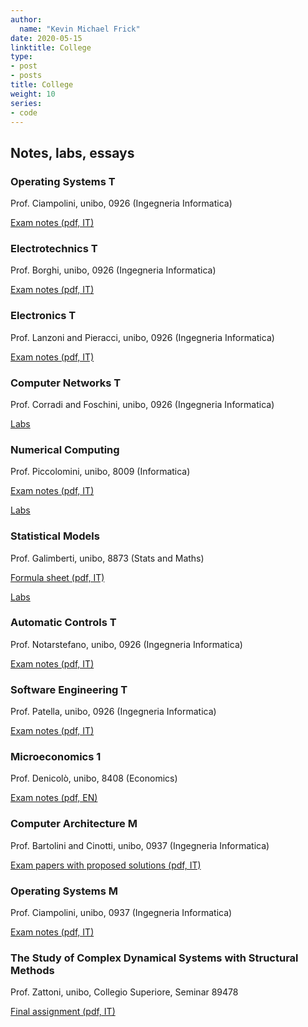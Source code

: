 ```yaml
---
author:
  name: "Kevin Michael Frick"
date: 2020-05-15
linktitle: College
type:
- post
- posts
title: College
weight: 10
series:
- code
---
```



## Notes, labs, essays

### Operating Systems T

Prof. Ciampolini, unibo, 0926 (Ingegneria Informatica)

[Exam notes (pdf, IT)](/college/notes/OS-T.pdf)

### Electrotechnics T

Prof. Borghi, unibo, 0926 (Ingegneria Informatica)

[Exam notes (pdf, IT)](/college/notes/ET-T.pdf)

### Electronics T

Prof. Lanzoni and Pieracci, unibo, 0926 (Ingegneria Informatica)

[Exam notes (pdf, IT)](/college/notes/EN-T.pdf)

### Computer Networks T

Prof. Corradi and Foschini, unibo, 0926 (Ingegneria Informatica)

[Labs](https://github.com/kmfrick/Computer_Networks_T_Lab)

### Numerical Computing

Prof. Piccolomini, unibo, 8009 (Informatica)

[Exam notes (pdf, IT)](/college/notes/NC.pdf)

[Labs](https://github.com/kmfrick/Numerical_Computing_Lab)
### Statistical Models

Prof. Galimberti, unibo, 8873 (Stats and Maths)

[Formula sheet (pdf, IT)](/college/notes/SM.pdf)

[Labs](https://github.com/kmfrick/Statistical_Models_Lab)

### Automatic Controls T

Prof. Notarstefano, unibo, 0926 (Ingegneria Informatica)

[Exam notes (pdf, IT)](/college/notes/AC-T.pdf)

### Software Engineering T

Prof. Patella, unibo, 0926 (Ingegneria Informatica)

[Exam notes (pdf, IT)](/college/notes/SE-T.pdf)

### Microeconomics 1

Prof. Denicolò, unibo, 8408 (Economics)

[Exam notes (pdf, EN)](/college/notes/uE-1.pdf)

### Computer Architecture M

Prof. Bartolini and Cinotti, unibo, 0937 (Ingegneria Informatica)

[Exam papers with proposed solutions (pdf, IT)](/college/notes/CA-M.pdf)

### Operating Systems M

Prof. Ciampolini, unibo, 0937 (Ingegneria Informatica)

[Exam notes (pdf, IT)](/college/notes/OS-M.pdf)

### The Study of Complex Dynamical Systems with Structural Methods

Prof. Zattoni, unibo, Collegio Superiore, Seminar 89478

[Final assignment (pdf, IT)](/college/assignments/EZ_89478.pdf)

